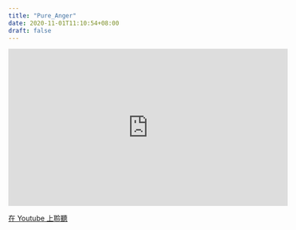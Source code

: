 ```yaml
---
title: "Pure_Anger"
date: 2020-11-01T11:10:54+08:00
draft: false
---
```


<iframe width="560" height="315" src="https://www.youtube.com/embed/5DRcKKoSjVk" frameborder="0" allow="accelerometer; autoplay; clipboard-write; encrypted-media; gyroscope; picture-in-picture" allowfullscreen></iframe>

[在 Youtube 上聆聽](https://youtu.be/5DRcKKoSjVk)